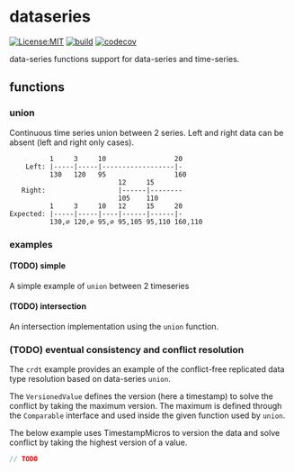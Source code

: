 # dataseries

[![License:MIT](https://img.shields.io/badge/License-MIT-yellow.svg)](https://opensource.org/licenses/MIT)
[![build](https://github.com/cboudereau/dataseries/workflows/build-java/badge.svg?branch=main&event=push)](https://github.com/cboudereau/dataseries/actions/workflows/build-java.yml?query=event%3Apush+branch%3Amain)
[![codecov](https://codecov.io/gh/cboudereau/dataseries/branch/main/graph/badge.svg?token=UFSTKQG9FY&flag=java)](https://codecov.io/gh/cboudereau/dataseries)


data-series functions support for data-series and time-series.

## functions

### union

Continuous time series union between 2 series. Left and right data can be absent (left and right only cases).

```
          1     3     10                 20
    Left: |-----|-----|------------------|-
          130   120   95                 160
                           12     15
   Right:                  |------|--------
                           105    110
          1     3     10   12     15     20
Expected: |-----|-----|----|------|------|-
          130,∅ 120,∅ 95,∅ 95,105 95,110 160,110

```

### examples

#### (TODO) simple
A simple example of ```union``` between 2 timeseries

#### (TODO) intersection
An intersection implementation using the ```union``` function.

### (TODO) eventual consistency and conflict resolution
The ```crdt``` example provides an example of the conflict-free replicated data type resolution based on data-series ```union```.

The ```VersionedValue``` defines the version (here a timestamp) to solve the conflict by taking the maximum version. The maximum is defined through the ```Comparable``` interface and used inside the given function used by ```union```.

The below example uses TimestampMicros to version the data and solve conflict by taking the highest version of a value.
```java
// TODO
```